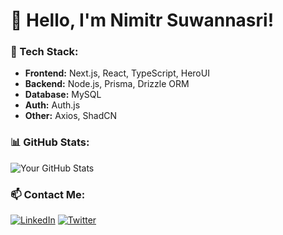 # 👋 Hello, I'm Nimitr Suwannasri!

### 🚀 Tech Stack:
- **Frontend:** Next.js, React, TypeScript, HeroUI
- **Backend:** Node.js, Prisma, Drizzle ORM
- **Database:** MySQL
- **Auth:** Auth.js
- **Other:** Axios, ShadCN

### 📊 GitHub Stats:
![Your GitHub Stats](https://github-readme-stats.vercel.app/api?username=your-username&show_icons=true&theme=radical)

### 📫 Contact Me:
[![LinkedIn](https://img.shields.io/badge/-LinkedIn-blue?style=flat&logo=linkedin)](https://www.linkedin.com/in/yourprofile/)
[![Twitter](https://img.shields.io/badge/-Twitter-blue?style=flat&logo=twitter)](https://twitter.com/yourprofile)
